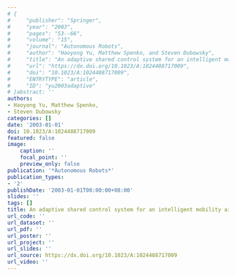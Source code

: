 ```yaml
---
# {
#     "publisher": "Springer",
#     "year": "2003",
#     "pages": "53--66",
#     "volume": "15",
#     "journal": "Autonomous Robots",
#     "author": "Haoyong Yu, Matthew Spenko, and Steven Dubowsky",
#     "title": "An adaptive shared control system for an intelligent mobility aid for the elderly",
#     "url": "https://dx.doi.org/10.1023/A:1024488717009",
#     "doi": "10.1023/A:1024488717009",
#     "ENTRYTYPE": "article",
#     "ID": "yu2003adaptive"
# }abstract: ''
authors:
- Haoyong Yu, Matthew Spenko,
- Steven Dubowsky
categories: []
date: '2003-01-01'
doi: 10.1023/A:1024488717009
featured: false
image:
    caption: ''
    focal_point: ''
    preview_only: false
publication: '*Autonomous Robots*'
publication_types:
- '2'
publishDate: '2003-01-01T00:00:00+08:00'
slides: ''
tags: []
title: An adaptive shared control system for an intelligent mobility aid for the elderly
url_code: ''
url_dataset: ''
url_pdf: ''
url_poster: ''
url_project: ''
url_slides: ''
url_source: https://dx.doi.org/10.1023/A:1024488717009
url_video: ''
---
```

